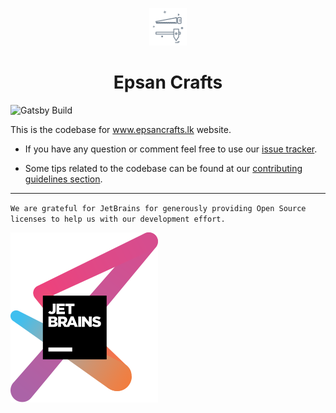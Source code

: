<div style="text-align: center;">
  <p>
    <img alt="Epsan Crafts" src="https://github.com/OpenArchitex/epsan-crafts/blob/main/src/images/favicon.svg" width="60" />
  </p>
  <h1>
    Epsan Crafts
  </h1>
</div>

![Gatsby Build](https://github.com/OpenArchitex/epsan-crafts/workflows/Gatsby%20Build/badge.svg)

This is the codebase for www.epsancrafts.lk website.

- If you have any question or comment feel free to use our [issue tracker](https://github.com/OpenArchitex/epsan-crafts/issues).

- Some tips related to the codebase can be found at our [contributing guidelines section](https://github.com/OpenArchitex/epsan-crafts/blob/main/CONTRIBUTING.md).

---

`We are grateful for JetBrains for generously providing Open Source licenses to help us with our development effort.`

[![JetBrains Logo](https://raw.githubusercontent.com/OpenArchitex/CommonAssets/main/images/jetbrains-logo.svg)](https://www.jetbrains.com/?from=epsan-crafts)

